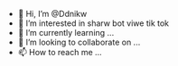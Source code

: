 - 👋 Hi, I’m @Ddnikw
- 👀 I’m interested in sharw bot viwe tik tok
- 🌱 I’m currently learning ...
- 💞️ I’m looking to collaborate on ...
- 📫 How to reach me ...

<!---
Ddnikw/Ddnikw is a ✨ special ✨ repository because its `README.md` (this file) appears on your GitHub profile.
You can click the Preview link to take a look at your changes.
--->

